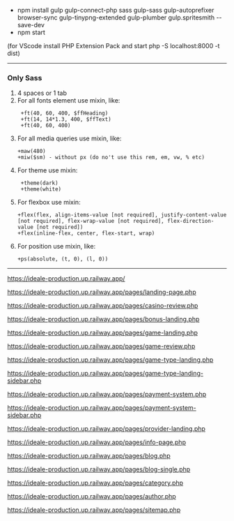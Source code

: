 - npm install gulp gulp-connect-php sass gulp-sass gulp-autoprefixer browser-sync gulp-tinypng-extended gulp-plumber gulp.spritesmith --save-dev
- npm start

(for VScode install PHP Extension Pack and start php -S localhost:8000 -t dist)


---

### Only Sass
1. 4 spaces or 1 tab
2. For all fonts element use mixin, like:
   ``` 
    +ft(40, 60, 400, $ffHeading)
    +ft(14, 14*1.3, 400, $ffText)
    +ft(40, 60, 400)
    ```
3. For all media queries use mixin, like:
   ```
   +maw(480)
   +miw($sm) - without px (do no't use this rem, em, vw, % etc)
   ```
4. For theme use mixin:
   ```
    +theme(dark)
    +theme(white)
    ```
5. For flexbox use mixin:
   ```
   +flex(flex, align-items-value [not required], justify-content-value [not required], flex-wrap-value [not required], flex-direction-value [not required])
   +flex(inline-flex, center, flex-start, wrap) 
   ```
6. For position use mixin, like:
   ```
   +ps(absolute, (t, 0), (l, 0))
   ```


---

https://ideale-production.up.railway.app/

https://ideale-production.up.railway.app/pages/landing-page.php

https://ideale-production.up.railway.app/pages/casino-review.php

https://ideale-production.up.railway.app/pages/bonus-landing.php

https://ideale-production.up.railway.app/pages/game-landing.php

https://ideale-production.up.railway.app/pages/game-review.php

https://ideale-production.up.railway.app/pages/game-type-landing.php

https://ideale-production.up.railway.app/pages/game-type-landing-sidebar.php

https://ideale-production.up.railway.app/pages/payment-system.php

https://ideale-production.up.railway.app/pages/payment-system-sidebar.php

https://ideale-production.up.railway.app/pages/provider-landing.php

https://ideale-production.up.railway.app/pages/info-page.php

https://ideale-production.up.railway.app/pages/blog.php

https://ideale-production.up.railway.app/pages/blog-single.php

https://ideale-production.up.railway.app/pages/category.php

https://ideale-production.up.railway.app/pages/author.php

https://ideale-production.up.railway.app/pages/sitemap.php
